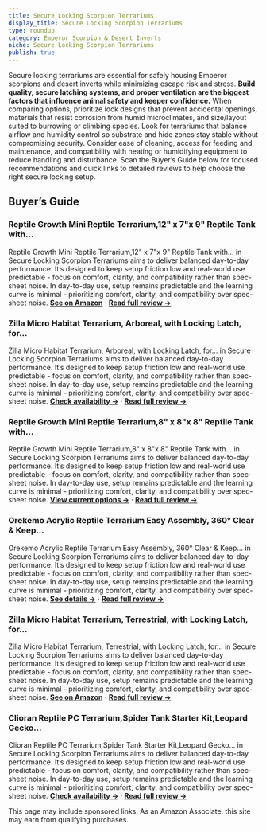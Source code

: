 ```yaml
---
title: Secure Locking Scorpion Terrariums
display_title: Secure Locking Scorpion Terrariums
type: roundup
category: Emperor Scorpion & Desert Inverts
niche: Secure Locking Scorpion Terrariums
publish: true
---
```


<p>Secure locking terrariums are essential for safely housing Emperor scorpions and desert inverts while minimizing escape risk and stress. <strong>Build quality, secure latching systems, and proper ventilation are the biggest factors that influence animal safety and keeper confidence.</strong> When comparing options, prioritize lock designs that prevent accidental openings, materials that resist corrosion from humid microclimates, and size/layout suited to burrowing or climbing species. Look for terrariums that balance airflow and humidity control so substrate and hide zones stay stable without compromising security. Consider ease of cleaning, access for feeding and maintenance, and compatibility with heating or humidifying equipment to reduce handling and disturbance. Scan the Buyer’s Guide below for focused recommendations and quick links to detailed reviews to help choose the right secure locking setup.</p>

<h2>Buyer’s Guide</h2>
<h3>Reptile Growth Mini Reptile Terrarium,12" x 7"x 9" Reptile Tank with…</h3>
<p>Reptile Growth Mini Reptile Terrarium,12" x 7"x 9" Reptile Tank with… in Secure Locking Scorpion Terrariums aims to deliver balanced day-to-day performance. It’s designed to keep setup friction low and real-world use predictable - focus on comfort, clarity, and compatibility rather than spec-sheet noise. In day-to-day use, setup remains predictable and the learning curve is minimal - prioritizing comfort, clarity, and compatibility over spec-sheet noise. <a href="https://amzn.to/4nXwvO0" target="_blank" rel="nofollow sponsored noopener noopener" target="_blank"><strong>See on Amazon</strong></a> · <a href="/reviews/reptile-growth-mini-reptile-terrarium-12-x-7-x-9-reptile-tank-with-full-dc4dfde3/"><strong>Read full review &rarr;</strong></a></p>
<h3>Zilla Micro Habitat Terrarium, Arboreal, with Locking Latch, for…</h3>
<p>Zilla Micro Habitat Terrarium, Arboreal, with Locking Latch, for… in Secure Locking Scorpion Terrariums aims to deliver balanced day-to-day performance. It’s designed to keep setup friction low and real-world use predictable - focus on comfort, clarity, and compatibility rather than spec-sheet noise. In day-to-day use, setup remains predictable and the learning curve is minimal - prioritizing comfort, clarity, and compatibility over spec-sheet noise. <a href="https://amzn.to/4qiqIEp" target="_blank" rel="nofollow sponsored noopener noopener" target="_blank"><strong>Check availability &rarr;</strong></a> · <a href="/reviews/zilla-micro-habitat-terrarium-arboreal-with-locking-latch-for-isopods-s-08dbf585/"><strong>Read full review &rarr;</strong></a></p>
<h3>Reptile Growth Mini Reptile Terrarium,8" x 8"x 8" Reptile Tank with…</h3>
<p>Reptile Growth Mini Reptile Terrarium,8" x 8"x 8" Reptile Tank with… in Secure Locking Scorpion Terrariums aims to deliver balanced day-to-day performance. It’s designed to keep setup friction low and real-world use predictable - focus on comfort, clarity, and compatibility rather than spec-sheet noise. In day-to-day use, setup remains predictable and the learning curve is minimal - prioritizing comfort, clarity, and compatibility over spec-sheet noise. <a href="https://amzn.to/4nXwBoQ" target="_blank" rel="nofollow sponsored noopener noopener" target="_blank"><strong>View current options &rarr;</strong></a> · <a href="/reviews/reptile-growth-mini-reptile-terrarium-8-x-8-x-8-reptile-tank-with-full-1d097797/"><strong>Read full review &rarr;</strong></a></p>
<h3>Orekemo Acrylic Reptile Terrarium Easy Assembly, 360° Clear & Keep…</h3>
<p>Orekemo Acrylic Reptile Terrarium Easy Assembly, 360° Clear & Keep… in Secure Locking Scorpion Terrariums aims to deliver balanced day-to-day performance. It’s designed to keep setup friction low and real-world use predictable - focus on comfort, clarity, and compatibility rather than spec-sheet noise. In day-to-day use, setup remains predictable and the learning curve is minimal - prioritizing comfort, clarity, and compatibility over spec-sheet noise. <a href="https://amzn.to/4ndUEPs" target="_blank" rel="nofollow sponsored noopener noopener" target="_blank"><strong>See details &rarr;</strong></a> · <a href="/reviews/orekemo-acrylic-reptile-terrarium-easy-assembly-360-clear-keep-pet-secu-e0010520/"><strong>Read full review &rarr;</strong></a></p>
<h3>Zilla Micro Habitat Terrarium, Terrestrial, with Locking Latch, for…</h3>
<p>Zilla Micro Habitat Terrarium, Terrestrial, with Locking Latch, for… in Secure Locking Scorpion Terrariums aims to deliver balanced day-to-day performance. It’s designed to keep setup friction low and real-world use predictable - focus on comfort, clarity, and compatibility rather than spec-sheet noise. In day-to-day use, setup remains predictable and the learning curve is minimal - prioritizing comfort, clarity, and compatibility over spec-sheet noise. <a href="https://amzn.to/4o8mj5i" target="_blank" rel="nofollow sponsored noopener noopener" target="_blank"><strong>See on Amazon</strong></a> · <a href="/reviews/zilla-micro-habitat-terrarium-terrestrial-with-locking-latch-for-isopod-dd096d52/"><strong>Read full review &rarr;</strong></a></p>
<h3>Clioran Reptile PC Terrarium,Spider Tank Starter Kit,Leopard Gecko…</h3>
<p>Clioran Reptile PC Terrarium,Spider Tank Starter Kit,Leopard Gecko… in Secure Locking Scorpion Terrariums aims to deliver balanced day-to-day performance. It’s designed to keep setup friction low and real-world use predictable - focus on comfort, clarity, and compatibility rather than spec-sheet noise. In day-to-day use, setup remains predictable and the learning curve is minimal - prioritizing comfort, clarity, and compatibility over spec-sheet noise. <a href="https://amzn.to/4nY9OcM" target="_blank" rel="nofollow sponsored noopener noopener" target="_blank"><strong>Check availability &rarr;</strong></a> · <a href="/reviews/clioran-reptile-pc-terrarium-spider-tank-starter-kit-leopard-gecko-cont-fe2d96af/"><strong>Read full review &rarr;</strong></a></p>
<aside class="disclosure">This page may include sponsored links. As an Amazon Associate, this site may earn from qualifying purchases.</aside>
